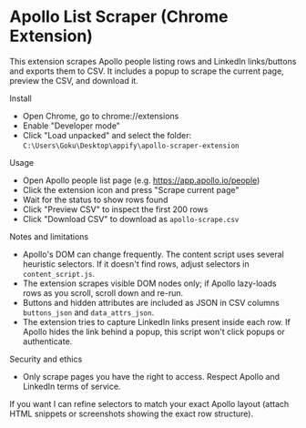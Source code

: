 # Apollo List Scraper (Chrome Extension)

This extension scrapes Apollo people listing rows and LinkedIn links/buttons and exports them to CSV. It includes a popup to scrape the current page, preview the CSV, and download it.

Install
- Open Chrome, go to chrome://extensions
- Enable "Developer mode"
- Click "Load unpacked" and select the folder: `C:\Users\Goku\Desktop\appify\apollo-scraper-extension`

Usage
- Open Apollo people list page (e.g. https://app.apollo.io/people)
- Click the extension icon and press "Scrape current page"
- Wait for the status to show rows found
- Click "Preview CSV" to inspect the first 200 rows
- Click "Download CSV" to download as `apollo-scrape.csv`

Notes and limitations
- Apollo's DOM can change frequently. The content script uses several heuristic selectors. If it doesn't find rows, adjust selectors in `content_script.js`.
- The extension scrapes visible DOM nodes only; if Apollo lazy-loads rows as you scroll, scroll down and re-run.
- Buttons and hidden attributes are included as JSON in CSV columns `buttons_json` and `data_attrs_json`.
- The extension tries to capture LinkedIn links present inside each row. If Apollo hides the link behind a popup, this script won't click popups or authenticate.

Security and ethics
- Only scrape pages you have the right to access. Respect Apollo and LinkedIn terms of service.

If you want I can refine selectors to match your exact Apollo layout (attach HTML snippets or screenshots showing the exact row structure).

